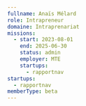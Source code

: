 ```yaml
---
fullname: Anaïs Mélard
role: Intrapreneur
domaine: Intraprenariat
missions:
  - start: 2023-08-01
    end: 2025-06-30
    status: admin
    employer: MTE
    startups:
      - rapportnav
startups:
  - rapportnav
memberType: beta
---
```

